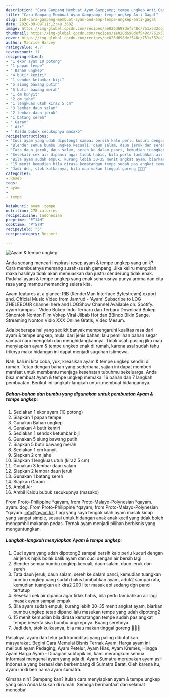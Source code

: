 ```yaml
---
description: "Cara Gampang Membuat Ayam &amp;amp; tempe ungkep Anti Gagal"
title: "Cara Gampang Membuat Ayam &amp;amp; tempe ungkep Anti Gagal"
slug: 158-cara-gampang-membuat-ayam-and-amp-tempe-ungkep-anti-gagal
date: 2020-09-09T11:12:48.360Z
image: https://img-global.cpcdn.com/recipes/ae026d698def548c/751x532cq70/ayam-tempe-ungkep-foto-resep-utama.jpg
thumbnail: https://img-global.cpcdn.com/recipes/ae026d698def548c/751x532cq70/ayam-tempe-ungkep-foto-resep-utama.jpg
cover: https://img-global.cpcdn.com/recipes/ae026d698def548c/751x532cq70/ayam-tempe-ungkep-foto-resep-utama.jpg
author: Maurice Harvey
ratingvalue: 4.7
reviewcount: 11
recipeingredient:
- "1 ekor ayam 10 potong"
- "1 papan tempe"
- " Bahan ungkep"
- "4 butir kemiri"
- "1 sendok ketumbar biji"
- "5 siung bawang putih"
- "5 butir bawang merah"
- "1 cm kunyit"
- "2 cm jahe"
- "1 lengkuas utuh kira2 5 cm"
- "3 lembar daun salam"
- "2 lembar daun jeruk"
- "1 batang sereh"
- " Garam"
- " Air"
- " Kaldu bubuk secukupnya masako"
recipeinstructions:
- "Cuci ayam yang udah dipotong2 sampai bersih kalo perlu kucuri dengan air jeruk nipis bolak balik ayam dan cuci dengan air bersih lagi"
- "Blender semua bumbu ungkep kecuali, daun salam, daun jeruk dan sereh"
- "Tata daun jeruk, daun salam, sereh ke dalam panci, kemudian tuangkan bumbu ungkep uang sudah halus tambahkan ayam, aduk2 sampai rata, kemudian tuangkan air kira2 200 liter masak api sedang dgn panci tertutup"
- "Sesekali cek air dipanci agar tidak habis, bila perlu tambahkan air lagi masak ayam sampai empuk"
- "Bila ayam sudah empuk, kurang lebih 30-35 menit angkat ayam, biarkan bumbu ungkep tetap dipanci lalu masukan tempe yang udah dipotong2"
- "15 menit kemudian bila dirasa kematangan tempe sudah pas angkat tempe beserta sisa bumbu ungkepnya. Buang serehnya."
- "Jadi deh, stok kulkasnya, bila mau makan tinggal goreng 🤤🤤🤤"
categories:
- Resep
tags:
- ayam
- 
- tempe

katakunci: ayam  tempe 
nutrition: 278 calories
recipecuisine: Indonesian
preptime: "PT14M"
cooktime: "PT57M"
recipeyield: "3"
recipecategory: Dessert

---
```



![Ayam &amp; tempe ungkep](https://img-global.cpcdn.com/recipes/ae026d698def548c/751x532cq70/ayam-tempe-ungkep-foto-resep-utama.jpg)

Anda sedang mencari inspirasi resep ayam &amp; tempe ungkep yang unik? Cara membuatnya memang susah-susah gampang. Jika keliru mengolah maka hasilnya tidak akan memuaskan dan justru cenderung tidak enak. Padahal ayam &amp; tempe ungkep yang enak seharusnya punya aroma dan cita rasa yang mampu memancing selera kita.

Ayam features at a glance: RIB (RenderMan Interface Bytestream) export and. Official Music Video from Jamrud - &#39;Ayam&#39; Subscribe to LOG ZHELEBOUR channel here and LOGShow Channel Available on: Spotify. ayam kampus - Video Bokep Indo Terbaru dan Terbaru Download Bokep Simontok Nonton Film Vokep Viral Jilbab Hot dan BBindo Bikin Sange. Streaming Nonton Vidio XXX Online Gratis, Video Mesum.

Ada beberapa hal yang sedikit banyak mempengaruhi kualitas rasa dari ayam &amp; tempe ungkep, mulai dari jenis bahan, lalu pemilihan bahan segar sampai cara mengolah dan menghidangkannya. Tidak usah pusing jika mau menyiapkan ayam &amp; tempe ungkep enak di rumah, karena asal sudah tahu triknya maka hidangan ini dapat menjadi suguhan istimewa.


Nah, kali ini kita coba, yuk, kreasikan ayam &amp; tempe ungkep sendiri di rumah. Tetap dengan bahan yang sederhana, sajian ini dapat memberi manfaat untuk membantu menjaga kesehatan tubuhmu sekeluarga. Anda bisa membuat Ayam &amp; tempe ungkep memakai 16 bahan dan 7 langkah pembuatan. Berikut ini langkah-langkah untuk membuat hidangannya.

<!--inarticleads1-->

##### Bahan-bahan dan bumbu yang digunakan untuk pembuatan Ayam &amp; tempe ungkep:

1. Sediakan 1 ekor ayam (10 potong)
1. Siapkan 1 papan tempe
1. Gunakan  Bahan ungkep
1. Gunakan 4 butir kemiri
1. Sediakan 1 sendok ketumbar biji
1. Gunakan 5 siung bawang putih
1. Siapkan 5 butir bawang merah
1. Sediakan 1 cm kunyit
1. Siapkan 2 cm jahe
1. Siapkan 1 lengkuas utuh (kira2 5 cm)
1. Gunakan 3 lembar daun salam
1. Siapkan 2 lembar daun jeruk
1. Gunakan 1 batang sereh
1. Siapkan  Garam
1. Ambil  Air
1. Ambil  Kaldu bubuk secukupnya (masako)


From Proto-Philippine *qayam, from Proto-Malayo-Polynesian *qayam. ayam. dog. From Proto-Philippine *qayam, from Proto-Malayo-Polynesian *qayam. info@ayam.kz. Lagi yang saya tengok ialah ayam masak kicap yang sangat simple, sesuai untuk hidangan anak anak kecil yang tidak boleh mengambil makanan pedas. Ternak ayam menjadi pilihan berbisnis yang menguntungkan. 

<!--inarticleads2-->

##### Langkah-langkah menyiapkan Ayam &amp; tempe ungkep:

1. Cuci ayam yang udah dipotong2 sampai bersih kalo perlu kucuri dengan air jeruk nipis bolak balik ayam dan cuci dengan air bersih lagi
1. Blender semua bumbu ungkep kecuali, daun salam, daun jeruk dan sereh
1. Tata daun jeruk, daun salam, sereh ke dalam panci, kemudian tuangkan bumbu ungkep uang sudah halus tambahkan ayam, aduk2 sampai rata, kemudian tuangkan air kira2 200 liter masak api sedang dgn panci tertutup
1. Sesekali cek air dipanci agar tidak habis, bila perlu tambahkan air lagi masak ayam sampai empuk
1. Bila ayam sudah empuk, kurang lebih 30-35 menit angkat ayam, biarkan bumbu ungkep tetap dipanci lalu masukan tempe yang udah dipotong2
1. 15 menit kemudian bila dirasa kematangan tempe sudah pas angkat tempe beserta sisa bumbu ungkepnya. Buang serehnya.
1. Jadi deh, stok kulkasnya, bila mau makan tinggal goreng 🤤🤤🤤


Pasalnya, ayam dan telur jadi komoditas yang paling dibutuhkan masyarakat. Begini Cara Memulai Bisnis Ternak Ayam. Harga ayam ini meliputi ayam Pedaging, Ayam Petelur, Ayam Hias, Ayam Kremes, Hingga Ayam Harga Ayam - Dibagian subtopik ini, kami merangkum semua informasi mengenai ayam yang ada di. Ayam Sumatra merupakan ayam asli Indonesia yang berasal dan berkembang di Sumatra Barat. Oleh karena itu, ayam ini di beri nama ayam sumatra. 

Gimana nih? Gampang kan? Itulah cara menyiapkan ayam &amp; tempe ungkep yang bisa Anda lakukan di rumah. Semoga bermanfaat dan selamat mencoba!

